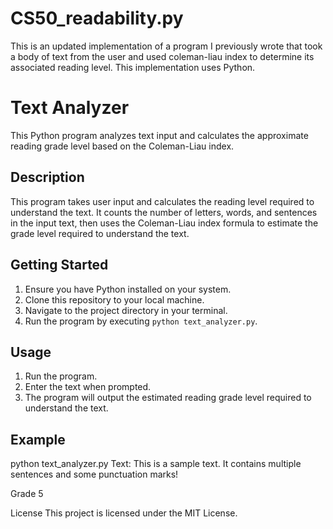 # CS50_readability.py

This is an updated implementation of a program I previously wrote that took a body of text from the user and used coleman-liau index to determine its associated reading level. This implementation uses Python.

# Text Analyzer

This Python program analyzes text input and calculates the approximate reading grade level based on the Coleman-Liau index.

## Description

This program takes user input and calculates the reading level required to understand the text. It counts the number of letters, words, and sentences in the input text, then uses the Coleman-Liau index formula to estimate the grade level required to understand the text.

## Getting Started

1. Ensure you have Python installed on your system.
2. Clone this repository to your local machine.
3. Navigate to the project directory in your terminal.
4. Run the program by executing `python text_analyzer.py`.

## Usage

1. Run the program.
2. Enter the text when prompted.
3. The program will output the estimated reading grade level required to understand the text.

## Example

python text_analyzer.py
Text: This is a sample text. It contains multiple sentences and some punctuation marks!

Grade 5


License
This project is licensed under the MIT License.
